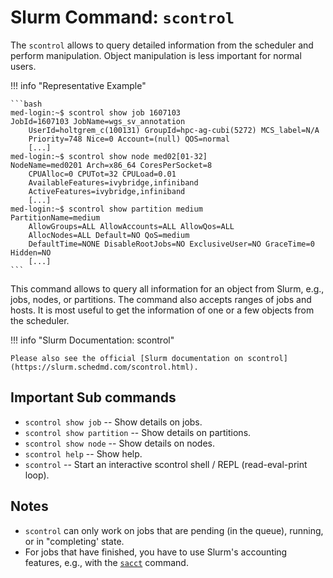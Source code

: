 # Slurm Command: `scontrol`

The `scontrol` allows to query detailed information from the scheduler and perform manipulation.
Object manipulation is less important for normal users.

!!! info "Representative Example"

    ```bash
    med-login:~$ scontrol show job 1607103
    JobId=1607103 JobName=wgs_sv_annotation
        UserId=holtgrem_c(100131) GroupId=hpc-ag-cubi(5272) MCS_label=N/A
        Priority=748 Nice=0 Account=(null) QOS=normal
        [...]
    med-login:~$ scontrol show node med02[01-32]
    NodeName=med0201 Arch=x86_64 CoresPerSocket=8
        CPUAlloc=0 CPUTot=32 CPULoad=0.01
        AvailableFeatures=ivybridge,infiniband
        ActiveFeatures=ivybridge,infiniband
        [...]
    med-login:~$ scontrol show partition medium
    PartitionName=medium
        AllowGroups=ALL AllowAccounts=ALL AllowQos=ALL
        AllocNodes=ALL Default=NO QoS=medium
        DefaultTime=NONE DisableRootJobs=NO ExclusiveUser=NO GraceTime=0 Hidden=NO
        [...]
    ```

This command allows to query all information for an object from Slurm, e.g., jobs, nodes, or partitions.
The command also accepts ranges of jobs and hosts.
It is most useful to get the information of one or a few objects from the scheduler.

!!! info "Slurm Documentation: scontrol"

    Please also see the official [Slurm documentation on scontrol](https://slurm.schedmd.com/scontrol.html).

## Important Sub commands

- `scontrol show job`
    -- Show details on jobs.
- `scontrol show partition`
    -- Show details on partitions.
- `scontrol show node`
    -- Show details on nodes.
- `scontrol help`
    -- Show help.
- `scontrol`
    -- Start an interactive scontrol shell / REPL (read-eval-print loop).

## Notes

- `scontrol` can only work on jobs that are pending (in the queue), running, or in "completing' state.
- For jobs that have finished, you have to use Slurm's accounting features, e.g., with the [`sacct`](commands-sacct.md) command.
